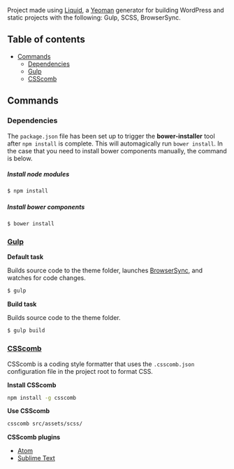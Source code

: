 Project made using [Liquid](http://github.com/ryanaltvater/generator-liquid), a [Yeoman](http://yeoman.io) generator for building WordPress and static projects with the following: Gulp, SCSS, BrowserSync.

## Table of contents

- [Commands](#commands)
  - [Dependencies](#commands-dependencies)
  - [Gulp](#commands-gulp)
  - [CSScomb](#commands-csscomb)

## <a name="commands"></a>Commands

### <a name="commands-dependencies"></a>Dependencies

The `package.json` file has been set up to trigger the **bower-installer** tool after `npm install` is complete. This will automagically run `bower install`. In the case that you need to install bower components manually, the command is below.

##### Install node modules

```bash
$ npm install
```

##### Install bower components

```bash
$ bower install
```

### <a name="commands-gulp"></a>[Gulp](http://gulpjs.com)

**Default task**

Builds source code to the theme folder, launches [BrowserSync](https://browsersync.io), and watches for code changes.

```bash
$ gulp
```

**Build task**

Builds source code to the theme folder.

```bash
$ gulp build
```

### <a name="commands-csscomb"></a>[CSScomb](http://csscomb.com)

CSScomb is a coding style formatter that uses the `.csscomb.json` configuration file in the project root to format CSS.

**Install CSScomb**

```bash
npm install -g csscomb
```

**Use CSScomb**

```bash
csscomb src/assets/scss/
```

**CSScomb plugins**

- [Atom](https://atom.io/packages/atom-css-comb)
- [Sublime Text](https://packagecontrol.io/packages/CSScomb)
